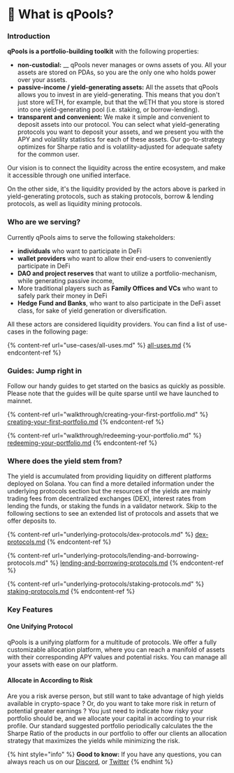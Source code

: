 # 👋 What is qPools?

### Introduction

**qPools is a portfolio-building toolkit** with the following properties:

* **non-custodial:** __ qPools never manages or owns assets of you. All your assets are stored on PDAs, so you are the only one who holds power over your assets.
* **passive-income / yield-generating assets:** All the assets that qPools allows you to invest in are yield-generating. This means that you don't just store wETH, for example, but that the wETH that you store is stored into one yield-generating pool (i.e. staking, or borrow-lending).&#x20;
* **transparent and convenient:** We make it simple and convenient to deposit assets into our protocol. You can select what yield-generating protocols you want to deposit your assets, and we present you with the APY and volatility statistics for each of these assets. Our go-to-strategy optimizes for Sharpe ratio and is volatility-adjusted for adequate safety for the common user.&#x20;

Our vision is to connect the liquidity across the entire ecosystem, and make it accessible through one unified interface.

On the other side, it's the liquidity provided by the actors above is parked in yield-generating protocols, such as staking protocols, borrow & lending protocols, as well as liquidity mining protocols.&#x20;

### Who are we serving?

Currently qPools aims to serve the following stakeholders:

* **individuals** who want to participate in DeFi
* **wallet providers** who want to allow their end-users to conveniently participate in DeFi
* **DAO and project reserves** that want to utilize a portfolio-mechanism, while generating passive income,&#x20;
* More traditional players such as **Family Offices and VCs** who want to safely park their money in DeFi
* **Hedge Fund and Banks**, who want to also participate in the DeFi asset class, for sake of yield generation or diversification.&#x20;

All these actors are considered liquidity providers. You can find a list of use-cases in the following page:

{% content-ref url="use-cases/all-uses.md" %}
[all-uses.md](use-cases/all-uses.md)
{% endcontent-ref %}

### Guides: Jump right in

Follow our handy guides to get started on the basics as quickly as possible. Please note that the guides will be quite sparse until we have launched to mainnet.

{% content-ref url="walkthrough/creating-your-first-portfolio.md" %}
[creating-your-first-portfolio.md](walkthrough/creating-your-first-portfolio.md)
{% endcontent-ref %}

{% content-ref url="walkthrough/redeeming-your-portfolio.md" %}
[redeeming-your-portfolio.md](walkthrough/redeeming-your-portfolio.md)
{% endcontent-ref %}

### Where does the yield stem from?

The yield is accumulated from providing liquidity on different platforms deployed on Solana. You can find a more detailed information under the underlying protocols section but the resources of the yields are mainly trading fees from decentralized exchanges (DEX), interest rates from lending the funds, or staking the funds in a validator network. Skip to the following sections to see an extended list of protocols and assets that we offer deposits to.&#x20;

{% content-ref url="underlying-protocols/dex-protocols.md" %}
[dex-protocols.md](underlying-protocols/dex-protocols.md)
{% endcontent-ref %}

{% content-ref url="underlying-protocols/lending-and-borrowing-protocols.md" %}
[lending-and-borrowing-protocols.md](underlying-protocols/lending-and-borrowing-protocols.md)
{% endcontent-ref %}

{% content-ref url="underlying-protocols/staking-protocols.md" %}
[staking-protocols.md](underlying-protocols/staking-protocols.md)
{% endcontent-ref %}

### Key Features

#### One Unifying Protocol&#x20;

qPools is a unifying platform for a multitude of protocols. We offer a fully customizable allocation platform, where you can reach a manifold of assets with their corresponding APY values and potential risks. You can manage all your assets with ease on our platform.

#### Allocate in According to Risk

Are you a risk averse person, but still want to take advantage of high yields available in crypto-space ? Or, do you want to take more risk in return of potential greater earnings ? You just need to indicate how risky your portfolio should be, and we allocate your capital in according to your risk profile. Our standard suggested portfolio periodically calculates the the Sharpe Ratio of the products in our portfolio to offer our clients an allocation strategy that maximizes the yields while minimizing the risk.

{% hint style="info" %}
**Good to know:** If you have any questions, you can always reach us on our [Discord](https://discord.gg/3MBcnrqyBB), or [Twitter](https://twitter.com/qpoolsfinance)
{% endhint %}
